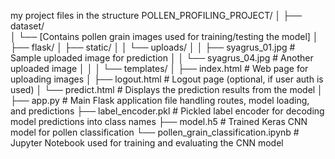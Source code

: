 my project files in the structure
POLLEN_PROFILING_PROJECT/
│
├── dataset/                          
│   └── [Contains pollen grain images used for training/testing the model]
│
├── flask/
│   ├── static/
│   │   └── uploads/
│   │       ├── syagrus_01.jpg       # Sample uploaded image for prediction
│   │       └── syagrus_04.jpg       # Another uploaded image
│   │
│   └── templates/
│       ├── index.html               # Web page for uploading images
│       ├── logout.html              # Logout page (optional, if user auth is used)
│       └── predict.html             # Displays the prediction results from the model
│
├── app.py                           # Main Flask application file handling routes, model loading, and predictions
├── label_encoder.pkl                # Pickled label encoder for decoding model predictions into class names
├── model.h5                         # Trained Keras CNN model for pollen classification
└── pollen_grain_classification.ipynb  # Jupyter Notebook used for training and evaluating the CNN model

